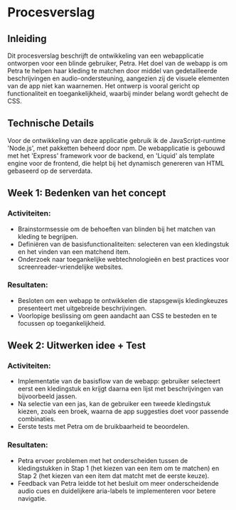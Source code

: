 # Procesverslag

## Inleiding
Dit procesverslag beschrijft de ontwikkeling van een webapplicatie ontworpen voor een blinde gebruiker, Petra. Het doel van de webapp is om Petra te helpen haar kleding te matchen door middel van gedetailleerde beschrijvingen en audio-ondersteuning, aangezien zij de visuele elementen van de app niet kan waarnemen. Het ontwerp is vooral gericht op functionaliteit en toegankelijkheid, waarbij minder belang wordt gehecht de CSS.

## Technische Details
Voor de ontwikkeling van deze applicatie gebruik ik de JavaScript-runtime 'Node.js', met pakketten beheerd door npm. De webapplicatie is gebouwd met het 'Express' framework voor de backend, en 'Liquid' als template engine voor de frontend, die helpt bij het dynamisch genereren van HTML gebaseerd op de serverdata.

## Week 1: Bedenken van het concept
### Activiteiten: 
- Brainstormsessie om de behoeften van blinden bij het matchen van kleding te begrijpen.
- Definiëren van de basisfunctionaliteiten: selecteren van een kledingstuk en het vinden van een matchend item.
- Onderzoek naar toegankelijke webtechnologieën en best practices voor screenreader-vriendelijke websites.

### Resultaten: 
- Besloten om een webapp te ontwikkelen die stapsgewijs kledingkeuzes presenteert met uitgebreide beschrijvingen.
- Voorlopige beslissing om geen aandacht aan CSS te besteden en te focussen op toegankelijkheid.

## Week 2: Uitwerken idee + Test
### Activiteiten:
- Implementatie van de basisflow van de webapp: gebruiker selecteert eerst een kledingstuk en krijgt daarna een lijst met beschrijvingen van bijvoorbeeld jassen.
- Na selectie van een jas, kan de gebruiker een tweede kledingstuk kiezen, zoals een broek, waarna de app suggesties doet voor passende combinaties.
- Eerste tests met Petra om de bruikbaarheid te beoordelen.

### Resultaten:
- Petra ervoer problemen met het onderscheiden tussen de kledingstukken in Stap 1 (het kiezen van een item om te matchen) en Stap 2 (het kiezen van een item dat matcht met de eerste keuze).
- Feedback van Petra leidde tot het besluit om meer onderscheidende audio cues en duidelijkere aria-labels te implementeren voor betere navigatie.

<!-- Maak een proces verslag voor het vak Human centered design. Het vak gaat over het maken van een web app voor een blind persoon (Petra). zij wilt omdat ze niet kan zien haar kleding kunnen matchen dit doet de web app. Het belangerlijke is dat de area labels kloppen omdat ze natuurlijk niet kan zien wat er op het scherm gebeurd. Daarom is er ook geen tot heel weinig aandacht besteed aan de css. Ik wil dat je noteert dat ik met npm werk met liquid en expres. Het is belangrijk om het procesverslag te schrijven tot vorige week (Doe het ook per week) vorige week was week 2 en daar kwam ik er achter dat ze moeite had met het verschil zien van kleding waarmee ze iets wilt matchen (Stap 1) en wat ze daarbij wilt matchen (Stap 2)

Even een uitleg hoe mijn webapp werkt: Allereerst selecteer je een kledingstuk wat je wit matchen (bijvoorbeeld een jas of een broek, etc) daarna als je bijvoorbeeld jas selecteert krijg je een lijst met alle jassen die je hebt met een heel feitelijke beschrijving als je hebt geselecteerd wat je in dit geval voor jas wilt dan gaat de app verder naar wat je voor kledingstuk hebt geselecteerd bij stap 2 in dit voorbeeld nemen wij daar een broek voor. zelfde verhaal als je broek hebt geselecteerd dan kijkt de app welke broek past bij de jas die geselecteerd is.

Let op dat de text op havo 4 niveau geschreven word en maak mooi week 1: bedenken idee ..... week 2: uitwerken idee + test en dan te test resultaten die ik opnoemde -->

<!-- # Procesverslag voor het vak Human Centered Design

### Inleiding
Dit procesverslag beschrijft de ontwikkeling van een webapplicatie ontworpen voor een blinde gebruiker, Petra. Het doel van de webapp is om Petra te helpen haar kleding te matchen door middel van gedetailleerde beschrijvingen en audio-ondersteuning, aangezien zij de visuele elementen van de app niet kan waarnemen. Het ontwerp is vooral gericht op functionaliteit en toegankelijkheid, waarbij minder belang wordt gehecht aan visuele stijlelementen (CSS).

### Technische Details
Voor de ontwikkeling van deze applicatie gebruik ik de JavaScript-runtime 'Node.js', met pakketten beheerd door npm. De webapplicatie is gebouwd met het 'Express' framework voor de backend, en 'Liquid' als template engine voor de frontend, die helpt bij het dynamisch genereren van HTML gebaseerd op de serverdata.

### Week 1: Ideeontwikkeling
#### Activiteiten:
- Brainstormsessie om de behoeften van blinden bij het matchen van kleding te begrijpen.
- Definiëren van de basisfunctionaliteiten: selecteren van een kledingstuk en het vinden van een matchend item.
- Onderzoek naar toegankelijke webtechnologieën en best practices voor screenreader-vriendelijke websites.

#### Resultaten:
- Besloten om een webapp te ontwikkelen die stapsgewijs kledingkeuzes presenteert met uitgebreide beschrijvingen.
- Voorlopige beslissing om geen aandacht aan CSS te besteden en te focussen op toegankelijkheid.

### Week 2: Uitwerken idee + Test
#### Activiteiten:
- Implementatie van de basisflow van de webapp: gebruiker selecteert eerst een kledingstuk en krijgt daarna een lijst met beschrijvingen van bijvoorbeeld jassen.
- Na selectie van een jas, kan de gebruiker een tweede kledingstuk kiezen, zoals een broek, waarna de app suggesties doet voor passende combinaties.
- Eerste tests met Petra om de bruikbaarheid te beoordelen.

#### Resultaten:
- Petra ervoer problemen met het onderscheiden tussen de kledingstukken in Stap 1 (het kiezen van een item om te matchen) en Stap 2 (het kiezen van een item dat matcht met de eerste keuze). 
- Feedback van Petra leidde tot het besluit om meer onderscheidende audio cues en duidelijkere aria-labels te implementeren voor betere navigatie.

### Conclusie
De eerste twee weken van het project hebben essentiële inzichten opgeleverd in de behoeften van onze doelgebruiker, en belangrijke aanpassingen in de app's interface en functionaliteit geïnitieerd. Het voortdurende testen met Petra is cruciaal voor het succesvol afstemmen van de app op haar behoeften. De volgende stappen zullen zich richten op het verfijnen van de interactieprocessen en het verzekeren van een naadloze gebruikservaring voor Petra. -->













